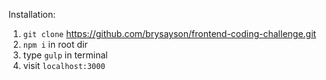 Installation:

1. `git clone` https://github.com/brysayson/frontend-coding-challenge.git
2. `npm i` in root dir
3. type `gulp` in terminal
4. visit `localhost:3000`